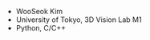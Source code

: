 -  WooSeok Kim
-  University of Tokyo, 3D Vision Lab M1
-  Python, C/C++

<!---
Woo-Seok-Kim/Woo-Seok-Kim is a ✨ special ✨ repository because its `README.md` (this file) appears on your GitHub profile.
You can click the Preview link to take a look at your changes.
--->
